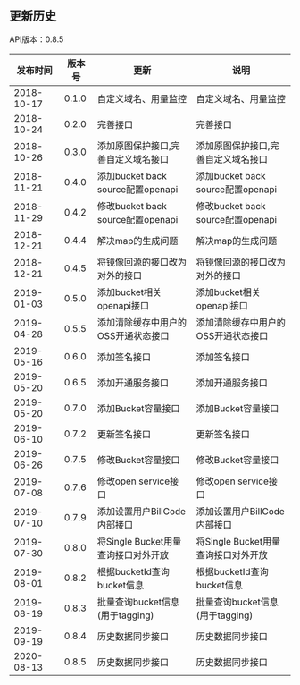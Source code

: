 更新历史
---------------------------------------------------------------------
API版本：0.8.5

|    发布时间      |  版本号    | 更新       | 说明
| ---------------| -----------|-----------|---------|
| 2018-10-17  | 0.1.0 | 自定义域名、用量监控 | 自定义域名、用量监控
| 2018-10-24  | 0.2.0 | 完善接口 |完善接口
| 2018-10-26  | 0.3.0 | 添加原图保护接口,完善自定义域名接口 | 添加原图保护接口,完善自定义域名接口
| 2018-11-21  | 0.4.0 | 添加bucket back source配置openapi | 添加bucket back source配置openapi
| 2018-11-29  | 0.4.2 | 修改bucket back source配置openapi | 修改bucket back source配置openapi
| 2018-12-21  | 0.4.4 | 解决map的生成问题 | 解决map的生成问题
| 2018-12-21  | 0.4.5 | 将镜像回源的接口改为对外的接口 | 将镜像回源的接口改为对外的接口
| 2019-01-03  | 0.5.0 | 添加bucket相关openapi接口 | 添加bucket相关openapi接口
| 2019-04-28  | 0.5.5 | 添加清除缓存中用户的OSS开通状态接口 | 添加清除缓存中用户的OSS开通状态接口
| 2019-05-16  | 0.6.0 | 添加签名接口 | 添加签名接口
| 2019-05-20  | 0.6.5 | 添加开通服务接口 | 添加开通服务接口
| 2019-05-20  | 0.7.0 | 添加Bucket容量接口 | 添加Bucket容量接口
| 2019-06-10  | 0.7.2 | 更新签名接口 | 更新签名接口
| 2019-06-26  | 0.7.5 | 修改Bucket容量接口 | 修改Bucket容量接口
| 2019-07-08  | 0.7.6 | 修改open service接口 | 修改open service接口
| 2019-07-10  | 0.7.9 | 添加设置用户BillCode内部接口 | 添加设置用户BillCode内部接口
| 2019-07-30  | 0.8.0 | 将Single Bucket用量查询接口对外开放 | 将Single Bucket用量查询接口对外开放
| 2019-08-01  | 0.8.2 | 根据bucketId查询bucket信息 | 根据bucketId查询bucket信息
| 2019-08-19  | 0.8.3 | 批量查询bucket信息(用于tagging) | 批量查询bucket信息(用于tagging)
| 2019-09-19  | 0.8.4 | 历史数据同步接口 | 历史数据同步接口
| 2020-08-13  | 0.8.5 | 历史数据同步接口 | 历史数据同步接口
